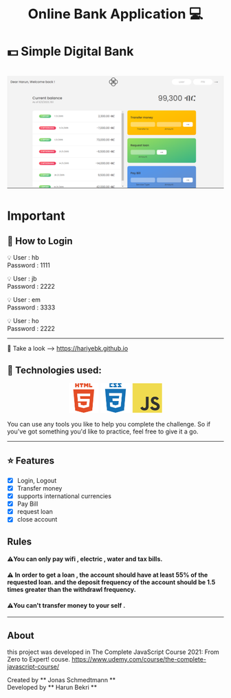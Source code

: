 ## **<h2 align="center"> Online Bank Application   💻</h2>**


#  💵 Simple Digital Bank

<h1 align="center">
    <img src="demo.png"/>
</h1>

# Important
## :key: How to Login

💡 User : hb <br/>
   Password : 1111

💡 User : jb <br/>
  Password : 2222

💡 User : em <br/>
  Password : 3333

💡 User : ho <br/>
  Password : 2222

---


:key: Take a look --> https://hariyebk.github.io


## :rocket: Technologies used:
<p align="center">
<img src="https://github.com/devicons/devicon/blob/master/icons/html5/html5-plain-wordmark.svg" alt="html5"  width="70" height="70"/>
<img src="https://github.com/devicons/devicon/blob/master/icons/css3/css3-plain-wordmark.svg" alt="css3" width="70" height="70"/>
<img src="https://github.com/devicons/devicon/blob/master/icons/javascript/javascript-original.svg" alt="javascript" width="70" height="70"/>
</p>

You can use any tools you like to help you complete the challenge. So if you've got something you'd like to practice, feel free to give it a go.

---

## ⭐ Features
- [x] Login, Logout
- [x] Transfer money
- [x] supports international currencies
- [x] Pay Bill
- [x] request loan
- [x] close account

## Rules

#### ⚠️You can only pay wifi , electric , water and tax bills.
#### ⚠️ In order to get a loan , the account should have at least 55% of the requested loan. and the deposit frequency of the account should be 1.5 times greater than the withdrawl frequency.
#### ⚠️You can't transfer money to your self .


---

## About

this project was developed in The Complete JavaScript Course 2021: From Zero to Expert! couse.
https://www.udemy.com/course/the-complete-javascript-course/

Created by ** Jonas Schmedtmann ** <br>
Developed by ** Harun Bekri **
